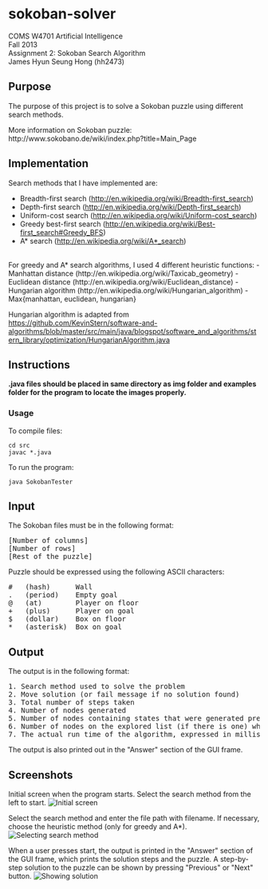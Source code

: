 sokoban-solver
==============
COMS W4701 Artificial Intelligence
<br>Fall 2013
<br>Assignment 2: Sokoban Search Algorithm
<br>James Hyun Seung Hong (hh2473)

Purpose
-------

The purpose of this project is to solve a Sokoban puzzle using different search methods.
<p>More information on Sokoban puzzle: http://www.sokobano.de/wiki/index.php?title=Main_Page</p>

Implementation
--------------
Search methods that I have implemented are:
- Breadth-first search (http://en.wikipedia.org/wiki/Breadth-first_search)
- Depth-first search (http://en.wikipedia.org/wiki/Depth-first_search)
- Uniform-cost search (http://en.wikipedia.org/wiki/Uniform-cost_search)
- Greedy best-first search (http://en.wikipedia.org/wiki/Best-first_search#Greedy_BFS)
- A* search (http://en.wikipedia.org/wiki/A*_search)

<br>
For greedy and A* search algorithms, I used 4 different heuristic functions:
- Manhattan distance (http://en.wikipedia.org/wiki/Taxicab_geometry)
- Euclidean distance (http://en.wikipedia.org/wiki/Euclidean_distance)
- Hungarian algorithm (http://en.wikipedia.org/wiki/Hungarian_algorithm)
- Max{manhattan, euclidean, hungarian}

Hungarian algorithm is adapted from https://github.com/KevinStern/software-and-algorithms/blob/master/src/main/java/blogspot/software_and_algorithms/stern_library/optimization/HungarianAlgorithm.java

Instructions
------------
<b> .java files should be placed in same directory as img folder and examples folder for the program to locate the images properly.</b>

<h3>Usage</h3>

To compile files:
<pre><code>cd src
javac *.java
</code></pre>

To run the program:

<pre><code>java SokobanTester
</code></pre>

<h2>Input</h2>

The Sokoban files must be in the following format:
<pre>[Number of columns]
[Number of rows]
[Rest of the puzzle]
</pre>

Puzzle should be expressed using the following ASCII characters:
<pre>#   (hash)      Wall 
.	(period)	Empty goal 
@	(at)    	Player on floor 
+	(plus)		Player on goal 
$	(dollar)	Box on floor 
*	(asterisk)	Box on goal 
</pre>

Output
------

The output is in the following format:
<pre>1. Search method used to solve the problem
2. Move solution (or fail message if no solution found)
3. Total number of steps taken
4. Number of nodes generated
5. Number of nodes containing states that were generated previously
6. Number of nodes on the explored list (if there is one) when termination occurs
7. The actual run time of the algorithm, expressed in milliseconds
</pre>

The output is also printed out in the "Answer" section of the GUI frame.

Screenshots
--------------

Initial screen when the program starts. Select the search method from the left to start.
![Initial screen](https://scontent-a-hkg.xx.fbcdn.net/hphotos-frc1/t1.0-9/1959475_10201115903780055_3538710354640846939_n.jpg)

Select the search method and enter the file path with filename. If necessary, choose the heuristic method (only for greedy and A*).
![Selecting search method](https://fbcdn-sphotos-g-a.akamaihd.net/hphotos-ak-prn1/t1.0-9/10300311_10201115903820056_7032060369080281354_n.jpg)

When a user presses start, the output is printed in the "Answer" section of the GUI frame, which prints the solution steps and the puzzle. A step-by-step solution to the puzzle can be shown by pressing "Previous" or "Next" button.
![Showing solution](https://fbcdn-sphotos-a-a.akamaihd.net/hphotos-ak-ash3/t1.0-9/10176171_10201115903860057_2250518510045849699_n.jpg)
